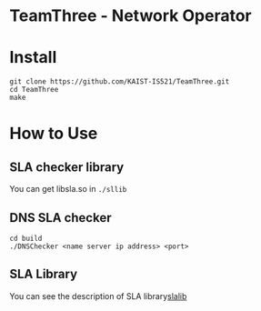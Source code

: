# TeamThree - Network Operator

# Install
```
git clone https://github.com/KAIST-IS521/TeamThree.git
cd TeamThree
make
```

# How to Use

## SLA checker library
You can get libsla.so in ```./sllib```

## DNS SLA checker
```
cd build
./DNSChecker <name server ip address> <port>
```
## SLA Library
You can see the description of SLA library[slalib](/slalib/README.md)
